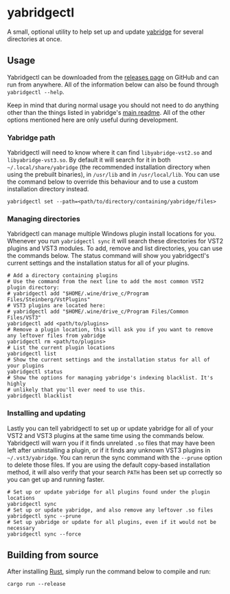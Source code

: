 # yabridgectl

A small, optional utility to help set up and update
[yabridge](https://github.com/robbert-vdh/yabridge) for several directories at
once.

## Usage

Yabridgectl can be downloaded from the [releases
page](https://github.com/robbert-vdh/yabridge/releases) on GitHub and can run
from anywhere. All of the information below can also be found through
`yabridgectl --help`.

Keep in mind that during normal usage you should not need to do anything other
than the things listed in yabridge's [main
readme](https://github.com/robbert-vdh/yabridge#usage). All of the other options
mentioned here are only useful during development.

### Yabridge path

Yabridgectl will need to know where it can find `libyabridge-vst2.so` and
`libyabridge-vst3.so`. By default it will search for it in both
`~/.local/share/yabridge` (the recommended installation directory when using the
prebuilt binaries), in `/usr/lib` and in `/usr/local/lib`. You can use the
command below to override this behaviour and to use a custom installation
directory instead.

```shell
yabridgectl set --path=<path/to/directory/containing/yabridge/files>
```

### Managing directories

Yabridgectl can manage multiple Windows plugin install locations for you.
Whenever you run `yabridgectl sync` it will search these directories for VST2
plugins and VST3 modules. To add, remove and list directories, you can use the
commands below. The status command will show you yabridgectl's current settings
and the installation status for all of your plugins.

```shell
# Add a directory containing plugins
# Use the command from the next line to add the most common VST2 plugin directory:
# yabridgectl add "$HOME/.wine/drive_c/Program Files/Steinberg/VstPlugins"
# VST3 plugins are located here:
# yabridgectl add "$HOME/.wine/drive_c/Program Files/Common Files/VST3"
yabridgectl add <path/to/plugins>
# Remove a plugin location, this will ask you if you want to remove any leftover files from yabridge
yabridgectl rm <path/to/plugins>
# List the current plugin locations
yabridgectl list
# Show the current settings and the installation status for all of your plugins
yabridgectl status
# Show the options for managing yabridge's indexing blacklist. It's highly
# unlikely that you'll ever need to use this.
yabridgectl blacklist
```

### Installing and updating

Lastly you can tell yabridgectl to set up or update yabridge for all of your
VST2 and VST3 plugins at the same time using the commands below. Yabridgectl
will warn you if it finds unrelated `.so` files that may have been left after
uninstalling a plugin, or if it finds any unknown VST3 plugins in
`~/.vst3/yabridge`. You can rerun the sync command with the `--prune` option to
delete those files. If you are using the default copy-based installation method,
it will also verify that your search `PATH` has been set up correctly so you can
get up and running faster.

```shell
# Set up or update yabridge for all plugins found under the plugin locations
yabridgectl sync
# Set up or update yabridge, and also remove any leftover .so files
yabridgectl sync --prune
# Set up yabridge or update for all plugins, even if it would not be necessary
yabridgectl sync --force
```

## Building from source

After installing [Rust](https://rustup.rs/), simply run the command below to
compile and run:

```shell
cargo run --release
```

